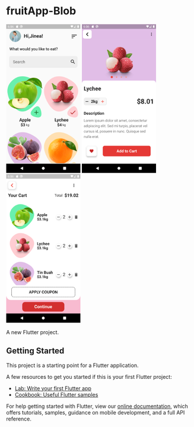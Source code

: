 # fruitApp-Blob

<p float="left">
  <img src="https://github.com/EslamFares/fruitApp-Blob-/blob/master/img_from_app/2.png" width="200" />
  <img src="https://github.com/EslamFares/fruitApp-Blob-/blob/master/img_from_app/3.png" width="200" /> 
  <img src="https://github.com/EslamFares/fruitApp-Blob-/blob/master/img_from_app/1.png" width="200" />
</p>
A new Flutter project.

## Getting Started

This project is a starting point for a Flutter application.

A few resources to get you started if this is your first Flutter project:

- [Lab: Write your first Flutter app](https://flutter.dev/docs/get-started/codelab)
- [Cookbook: Useful Flutter samples](https://flutter.dev/docs/cookbook)

For help getting started with Flutter, view our
[online documentation](https://flutter.dev/docs), which offers tutorials,
samples, guidance on mobile development, and a full API reference.
